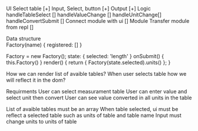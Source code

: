 UI
	Select table [+]
	Input, Select, button [+]
	Output [+]
Logic
	handleTableSelect []
	handleValueChange []
	handleUnitChange[]
	handleConvertSubmit []
	Connect module with ui []
Module
	Transfer module from repl []
	
	
Data structure	
Factory(name) {
    registered: []
}


Factory = new Factory();
state: {
    selected: 'length'
}
onSubmit() {
    this.Factory()
}
render() {
    return {
        Factory(state.selected).units()
    };
}


How we can render list of avaible tables?
When user selects table how we will reflect it in the dom?

Requirments
User can select measurament table
User can enter value and select unit then convert 
User can see value converted in all units in the table


List of avaible tables must be an array
When table selected, ui must be reflect a selected table such as units of table and table name
Input must change units to units of table
